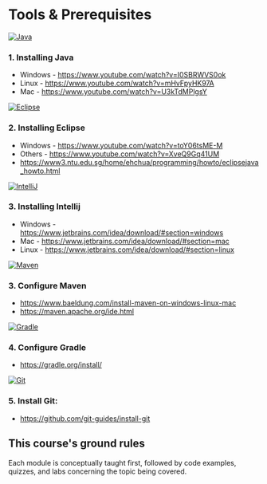 # Tools & Prerequisites

[![Java](https://skillicons.dev/icons?i=java,&theme=light)](https://skillicons.dev)
### 1. Installing Java

- Windows - https://www.youtube.com/watch?v=I0SBRWVS0ok
- Linux - https://www.youtube.com/watch?v=mHvFpyHK97A
- Mac - https://www.youtube.com/watch?v=U3kTdMPlgsY

[![Eclipse](https://skillicons.dev/icons?i=eclipse,&theme=light)](https://skillicons.dev)

### 2. Installing Eclipse

- Windows - https://www.youtube.com/watch?v=toY06tsME-M
- Others - https://www.youtube.com/watch?v=XveQ9Gq41UM
- https://www3.ntu.edu.sg/home/ehchua/programming/howto/eclipsejava_howto.html

[![IntelliJ](https://skillicons.dev/icons?i=idea,&theme=light)](https://skillicons.dev)

### 3. Installing Intellij

- Windows - https://www.jetbrains.com/idea/download/#section=windows
- Mac - https://www.jetbrains.com/idea/download/#section=mac
- Linux - https://www.jetbrains.com/idea/download/#section=linux

[![Maven](https://skillicons.dev/icons?i=maven,&theme=light)](https://skillicons.dev)
### 3. Configure Maven 
- https://www.baeldung.com/install-maven-on-windows-linux-mac
- https://maven.apache.org/ide.html

[![Gradle](https://skillicons.dev/icons?i=gradle,&theme=light)](https://skillicons.dev)
### 4. Configure Gradle
- https://gradle.org/install/

[![Git](https://skillicons.dev/icons?i=git,&theme=light)](https://skillicons.dev)
### 5. Install Git:
- https://github.com/git-guides/install-git


## This course's ground rules

Each module is conceptually taught first, followed by code examples, quizzes, and labs concerning the topic being covered.
